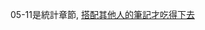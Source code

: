 05-11是統計章節, [搭配其他人的筆記才吃得下去](https://medium.com/@baubibi/%E9%80%9F%E8%A8%98ai%E8%AA%B2%E7%A8%8B-%E7%B5%B1%E8%A8%88%E8%88%87%E8%B3%87%E6%96%99%E5%88%86%E6%9E%90-%E4%B8%80-d3efa1e42db5)
